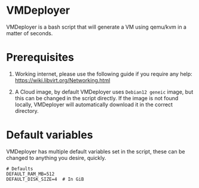 # VMDeployer

VMDeployer is a bash script that will generate a VM using qemu/kvm in a matter of seconds.

# Prerequisites

1. Working internet, please use the following guide if you require any help:
https://wiki.libvirt.org/Networking.html

2. A Cloud image, by default VMDeployer uses `Debian12 geneic` image, but this can be changed in the script directly. If the image is not found locally, VMDeployer will automatically download it in the correct directory. 

# Default variables

VMDeployer has multiple default variables set in the script, these can be changed to anything you desire, quickly.

```shell
# Defaults
DEFAULT_RAM_MB=512
DEFAULT_DISK_SIZE=4  # In GiB
```
